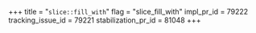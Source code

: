+++
title = "`slice::fill_with`"
flag = "slice_fill_with"
impl_pr_id = 79222
tracking_issue_id = 79221
stabilization_pr_id = 81048
+++
